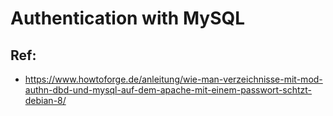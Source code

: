 # Authentication with MySQL 

## Ref:

  * https://www.howtoforge.de/anleitung/wie-man-verzeichnisse-mit-mod-authn-dbd-und-mysql-auf-dem-apache-mit-einem-passwort-schtzt-debian-8/
